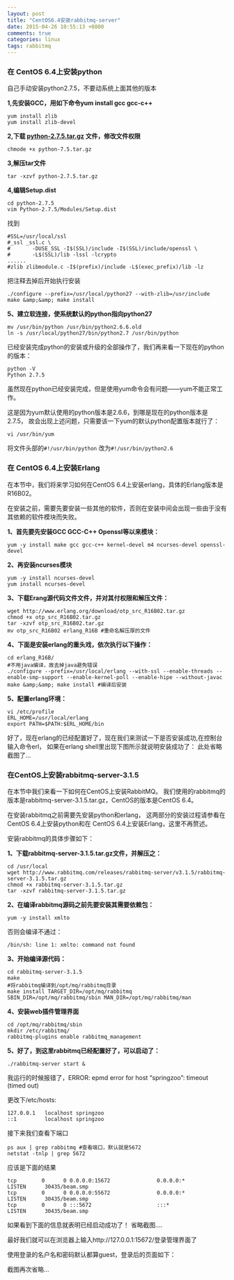 ```yaml
---
layout: post
title: "CentOS6.4安装rabbitmq-server"
date: 2015-04-26 10:55:13 +0800
comments: true
categories: linux
tags: rabbitmq
---
```


### 在 CentOS 6.4上安装python
自己手动安装python2.7.5，不要动系统上面其他的版本

**1,先安装GCC，用如下命令yum install gcc gcc-c++**
```
yum install zlib
yum install zlib-devel
```
**2,下载 [python-2.7.5.tar.gz][] 文件，修改文件权限**
```
chmode +x python-7.5.tar.gz
```
**3,解压tar文件**<!--more-->
```
tar -xzvf python-2.7.5.tar.gz
```
**4,编辑Setup.dist**
```
cd python-2.7.5
vim Python-2.7.5/Modules/Setup.dist
```
找到

    #SSL=/usr/local/ssl
    #_ssl _ssl.c \
    #       -DUSE_SSL -I$(SSL)/include -I$(SSL)/include/openssl \
    #       -L$(SSL)/lib -lssl -lcrypto
    ......
    #zlib zlibmodule.c -I$(prefix)/include -L$(exec_prefix)/lib -lz

把注释去掉后开始执行安装
```
./configure --prefix=/usr/local/python27 --with-zlib=/usr/include
make &amp;&amp; make install
```
**5、建立软连接，使系统默认的python指向python27**
```
mv /usr/bin/python /usr/bin/python2.6.6.old
ln -s /usr/local/python27/bin/python2.7 /usr/bin/python
```
已经安装完成python的安装或升级的全部操作了，我们再来看一下现在的python的版本：
```
python -V
Python 2.7.5
```
虽然现在python已经安装完成，但是使用yum命令会有问题——yum不能正常工作。

这是因为yum默认使用的python版本是2.6.6，到哪是现在的python版本是2.7.5，
故会出现上述问题，只需要该一下yum的默认python配置版本就行了：
```
vi /usr/bin/yum
```
将文件头部的`#!/usr/bin/python` 改为`#!/usr/bin/python2.6`

### 在 CentOS 6.4上安装Erlang
在本节中，我们将来学习如何在CentOS 6.4上安装erlang，具体的Erlang版本是R16B02。

在安装之前，需要先要安装一些其他的软件，否则在安装中间会出现一些由于没有其依赖的软件模块而失败。

**1、首先要先安装GCC GCC-C++ Openssl等以来模块：**
```
yum -y install make gcc gcc-c++ kernel-devel m4 ncurses-devel openssl-devel
```
**2、再安装ncurses模块**
```
yum -y install ncurses-devel
yum install ncurses-devel
```
**3、下载Erang源代码文件文件，并对其付权限和解压文件：**
```
wget http://www.erlang.org/download/otp_src_R16B02.tar.gz
chmod +x otp_src_R16B02.tar.gz
tar -xzvf otp_src_R16B02.tar.gz
mv otp_src_R16B02 erlang_R16B #重命名解压厚的文件
```
**4、下面是安装erlang的重头戏，依次执行以下操作：**
```
cd erlang_R16B/
#不用java编译，故去掉java避免错误
./configure --prefix=/usr/local/erlang --with-ssl --enable-threads --enable-smp-support --enable-kernel-poll --enable-hipe --without-javac
make &amp;&amp; make install #编译后安装
```
**5、配置erlang环境：**
```
vi /etc/profile
ERL_HOME=/usr/local/erlang
export PATH=$PATH:$ERL_HOME/bin
```
好了，现在erlang的已经配置好了，现在我们来测试一下是否安装成功,在控制台输入命令erl，
如果在erlang shell里出现下图所示就说明安装成功了：
此处省略截图了…

### 在CentOS上安装rabbitmq-server-3.1.5
在本节中我们来看一下如何在CentOS上安装RabbitMQ。
我们使用的rabbitmq的版本是rabbitmq-server-3.1.5.tar.gz，CentOS的版本是CentOS 6.4。

在安装rabbitmq之前需要先安装python和erlang，
这两部分的安装过程请参看在CentOS 6.4上安装python和在 CentOS 6.4上安装Erlang，这里不再赘述。

安装rabbitmq的具体步骤如下：

**1、下载rabbitmq-server-3.1.5.tar.gz文件，并解压之：**
```
cd /usr/local
wget http://www.rabbitmq.com/releases/rabbitmq-server/v3.1.5/rabbitmq-server-3.1.5.tar.gz
chmod +x rabbitmq-server-3.1.5.tar.gz
tar -xzvf rabbitmq-server-3.1.5.tar.gz
```
**2、在编译rabbitmq源码之前先要安装其需要依赖包：**
```
yum -y install xmlto
```
否则会编译不通过：
```
/bin/sh: line 1: xmlto: command not found
```
**3、开始编译源代码：**
```
cd rabbitmq-server-3.1.5
make
#将rabbitmq编译到/opt/mq/rabbitmq目录
make install TARGET_DIR=/opt/mq/rabbitmq SBIN_DIR=/opt/mq/rabbitmq/sbin MAN_DIR=/opt/mq/rabbitmq/man
```
**4、安装web插件管理界面**
```
cd /opt/mq/rabbitmq/sbin
mkdir /etc/rabbitmq/
rabbitmq-plugins enable rabbitmq_management
```
**5、好了，到这里rabbitmq已经配置好了，可以启动了：**
```
./rabbitmq-server start &
```
我运行的时候报错了，ERROR: epmd error for host “springzoo”: timeout (timed out)

更改下/etc/hosts:

    127.0.0.1   localhost springzoo
    ::1         localhost springzoo

接下来我们查看下端口
```
ps aux | grep rabbitmq #查看端口，默认就是5672
netstat -tnlp | grep 5672
```
应该是下面的结果

    tcp        0      0 0.0.0.0:15672               0.0.0.0:*                   LISTEN      30435/beam.smp
    tcp        0      0 0.0.0.0:55672               0.0.0.0:*                   LISTEN      30435/beam.smp
    tcp        0      0 :::5672                     :::*                        LISTEN      30435/beam.smp

如果看到下面的信息就表明已经启动成功了！
省略截图….

最好我们就可以在浏览器上输入http://127.0.0.1:15672/登录管理界面了

使用登录的名户名和密码默认都算guest，登录后的页面如下：

截图再次省略…


[python-2.7.5.tar.gz]: https://www.python.org/ftp/python/2.7.5/Python-2.7.5.tgz
